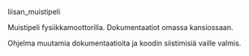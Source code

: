 liisan_muistipeli

Muistipeli fysiikkamoottorilla.
Dokumentaatiot omassa kansiossaan.

Ohjelma muutamia dokumentaatioita ja koodin siistimisiä vaille valmis.
